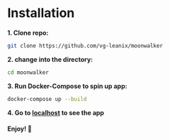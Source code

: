 # Installation

**1. Clone repo:**
 ```bash 
 git clone https://github.com/vg-leanix/moonwalker
 ```
**2. change into the directory:**
 ```bash
 cd moonwalker
 ```
**3. Run Docker-Compose to spin up app:**
 ```bash
 docker-compose up --build
 ```
**4. Go to [localhost](http://localhost) to see the app**



#### Enjoy! 🦊



